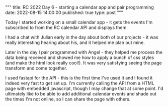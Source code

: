 """
title: RC 2022 Day 6 - starting a calendar app and pair programming
date: 2022-08-15 14:00:00
published: true
type: post
"""

Today I started working on a small calendar app - it gets the events I'm subscribed to from the RC calendar API and displays them.  

I had a chat with Julian early in the day about both of our projects - it was really interesting hearing about his, and it helped me plan out mine.

Later in the day I pair programmed with Angel - they helped me process the data being received and showed me how to apply a bunch of css styles (and make the html look really cool!).  It was very satisfying seeing the page transform and come together.

I used fastapi for the API - this is the first time I've used it and I found it indeed very fast to get set up.  I'm currently calling the API from a HTML page with embedded javascript, though I may change that at some point.  I'd ultimately like to be able to add additional calendar events and shade out the times I'm not online, so I can share the page with others.
